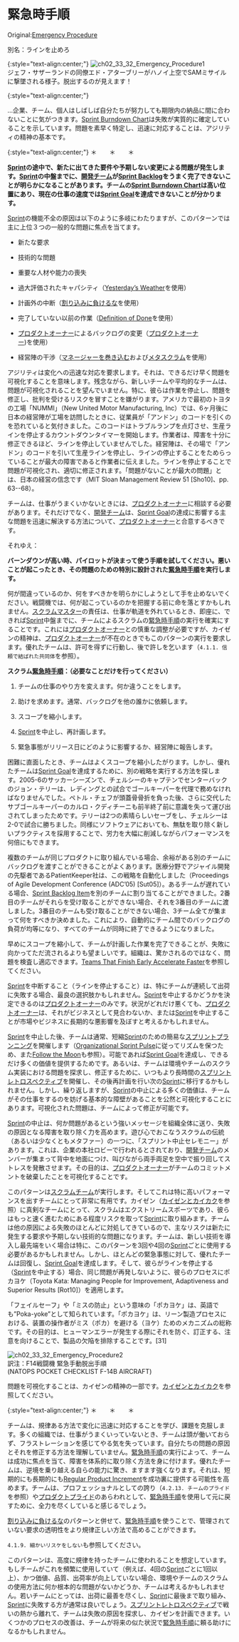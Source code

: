 # 緊急時手順

 Original:[Emergency Procedure](https://sites.google.com/a/scrumplop.org/published-patterns/product-organization-pattern-language/emergency-procedure)

別名：ラインを止めろ

{:style="text-align:center;"}
![ch02_33_32_Emergency_Procedure1](Images/ch02_33_32_Emergency_Procedure1.png)<br>
ジェフ・サザーランドの同僚エド・アターブリーがハノイ上空でSAMミサイルに撃墜される様子。脱出するのが見えます！

{:style="text-align:center;"}


...企業、チーム、個人はしばしば自分たちが努力しても期限内の納品に間に合わないことに気がつきます。[Sprint Burndown Chart](https://sites.google.com/a/scrumplop.org/published-patterns/value-stream/information-radiator/sprint-burndown-chart)は失敗が実質的に確定していることを示しています。問題を素早く特定し、迅速に対応することは、アジリティの精神の基本です。

{:style="text-align:center;"}
＊　　＊　　＊

**[Sprint](https://sites.google.com/a/scrumplop.org/published-patterns/value-stream/sprint)​の途中で、新たに出てきた要件や予期しない変更による問題が発生します。[Sprint](https://sites.google.com/a/scrumplop.org/published-patterns/value-stream/sprint)の中盤までに、[開発チーム](ch02_14_14_Development_Team.md)が[Sprint Backlog](https://sites.google.com/a/scrumplop.org/published-patterns/value-stream/sprint-backlog)をうまく完了できないことが明らかになることがあります。チームの[Sprint Burndown Chart](https://sites.google.com/a/scrumplop.org/published-patterns/value-stream/information-radiator/sprint-burndown-chart)は高い位置にあり、現在の仕事の速度では[Sprint Goal](https://sites.google.com/a/scrumplop.org/published-patterns/value-stream/sprint-goal)を達成できないことが分かります。**

[Sprint](https://sites.google.com/a/scrumplop.org/published-patterns/value-stream/sprint)の機能不全の原因は以下のように多岐にわたりますが、このパターンでは主に上位３つの一般的な問題に焦点を当てます。

* 新たな要求

* 技術的な問題

* 重要な人材や能力の喪失

* 過大評価されたキャパシティ（[Yesterday’s Weather](https://sites.google.com/a/scrumplop.org/published-patterns/value-stream/estimation-points/yesterday-s-weather)​を使用）

* 計画外の中断（[割り込みに負けるな](ch02_34_33_Illegitimus_Non_Interruptus.md)​を使用）

* 完了していない以前の作業（[Definition of Done](https://sites.google.com/a/scrumplop.org/published-patterns/value-stream/definition-of-done)​を使用）

* [プロダクトオーナー](ch02_11_11_Product_Owner.md)によるバックログの変更（[プロダクトオーナー](ch02_11_11_Product_Owner.md))を使用）

* 経営陣の干渉（[マネージャーを巻き込む](ch02_06_6_Involve_the_Managers.md)​および[メタスクラム](ch02_38_37_MetaScrum.md)​​を使用）

アジリティは変化への迅速な対応を要求します。それは、できるだけ早く問題を可視化することを意味します。残念ながら、新しいチームや平均的なチームは、問題が可視化されることを望んでいません。特に、彼らは作業を停止し、問題を修正し、批判を受けるリスクを冒すことを嫌がります。アメリカで最初のトヨタの工場「NUMMI」（New United Motor Manufacturing, Inc）では、6ヶ月後に日本の経営陣が工場を訪問したときに、従業員が「アンドン」のコードを引くのを恐れていると気付きました。このコードはトラブルランプを点灯させ、生産ラインを停止するカウントダウンタイマーを開始します。作業者は、障害を十分に修正できるほど、ラインを停止していませんでした。経営陣は、その場で「アンドン」のコードを引いて生産ラインを停止し、ラインの停止することをためらっていることが最大の障害であると作業者に伝えました。ラインを停止することで問題が可視化され、適切に修正されます。「問題がないことが最大の問題」とは、日本の経営の信念です（MIT Sloan Management Review 51 [Sho10]、pp. 63--68）。

チームは、仕事がうまくいかないときには、[プロダクトオーナー](ch02_11_11_Product_Owner.md)に相談する必要があります。それだけでなく、[開発チーム](ch02_14_14_Development_Team.md)は、[Sprint Goal](https://sites.google.com/a/scrumplop.org/published-patterns/value-stream/sprint-goal)の達成に影響する主な問題を迅速に解決する方法について、[プロダクトオーナー](ch02_11_11_Product_Owner.md)と合意するべきです。

それゆえ：

**バーンダウンが高い時、パイロットが決まって使う手順を試してください。悪いことが起こったとき、その問題のための特別に設計された[緊急時手順](ch02_33_32_Emergency_Procedure.md)を実行します。**

何が間違っているのか、何をすべきかを明らかにしようとして手を止めないでください。戦闘機では、何が起こっているのかを把握する前に命を落とすかもしれません。[スクラムマスター](ch02_20_19_ScrumMaster.md)​の責任は、仕事が軌道を外れているとき、即座に、できれば[Sprint](https://sites.google.com/a/scrumplop.org/published-patterns/value-stream/sprint)中盤までに、チームによるスクラムの[緊急時手順](ch02_33_32_Emergency_Procedure.md)の実行を確実にすることです。これには[プロダクトオーナー](ch02_11_11_Product_Owner.md)との慎重な調整が必要ですが、カイゼンの精神は、[プロダクトオーナー](ch02_11_11_Product_Owner.md)が不在のときでもこのパターンの実行を要求します。優れたチームは、許可を得ずに行動し、後で許しを乞います（`4.1.1. 信頼で結ばれた共同体`を参照）。

**スクラム[緊急時手順](ch02_33_32_Emergency_Procedure.md)：（必要なことだけを行ってください）**

1. チームの仕事のやり方を変えます。何か違うことをします。

1. 助けを求めます。通常、バックログを他の誰かに依頼します。

1. スコープを縮小します。

1. [Sprint](https://sites.google.com/a/scrumplop.org/published-patterns/value-stream/sprint)を中止し、再計画します。

1. 緊急事態がリリース日にどのように影響するか、経営陣に報告します。

困難に直面したとき、チームはよくスコープを縮小したがります。しかし、優れたチームは[Sprint Goal](https://sites.google.com/a/scrumplop.org/published-patterns/value-stream/sprint-goal)を達成するために、別の戦略を実行する方法を探します。2005-6のサッカーシーズンで、チェルシーのキャプテンでセンターバックのジョン・テリーは、レディングとの試合でゴールキーパーを代理で務めなければなりませんでした。ペトル・チェフが頭蓋骨骨折を負った後、さらに交代したサブゴールキーパーのカルロ・クディチーニも前半終了前に意識を失って運び出されてしまったためです。テリーは2つの素晴らしいセーブをし、チェルシーは2-0で試合に勝ちました。同様にソフトウェアにおいても、無駄を取り除く新しいプラクティスを採用することで、労力を大幅に削減しながらパフォーマンスを何倍にもできます。

複数のチームが同じプロダクトに取り組んでいる場合、余裕がある別のチームにバックログを渡すことができることがよくあります。医療分野でアジャイル開発の先駆者であるPatientKeeper社は、この戦略を自動化しました（Proceedings of Agile Development Conference (ADC’05) [Sut05]）。あるチームが遅れている場合、[Sprint Backlog Item](https://sites.google.com/a/scrumplop.org/published-patterns/value-stream/sprint-backlog/sprint-backlog-item)​を別のチームに割り当てることができました。2番目のチームがそれらを受け取ることができない場合、それを3番目のチームに渡しました。3番目のチームも受け取ることができない場合、3チーム全てが集まって何をすべきか決めました。これにより、自動的にチーム間でのバックログの負荷が均等になり、すべてのチームが同時に終了できるようになりました。

早めにスコープを縮小して、チームが計画した作業を完了できることが、失敗に向かってただ流されるよりも望ましいです。組織は、驚かされるのではなく、問題を検査し適応できます。[Teams That Finish Early Accelerate Faster](https://sites.google.com/a/scrumplop.org/published-patterns/retrospective-pattern-language/teams-that-finish-early-accelerate-faster)を参照してください。

[Sprint](https://sites.google.com/a/scrumplop.org/published-patterns/value-stream/sprint)を中断すること（ラインを停止すること）は、特にチームが連続して出荷に失敗する場合、最良の選択肢かもしれません。[Sprint](https://sites.google.com/a/scrumplop.org/published-patterns/value-stream/sprint)を中止するかどうかを決定できるのは[プロダクトオーナー](ch02_11_11_Product_Owner.md)のみです。状況がどれだけ悪くても、[プロダクトオーナー](ch02_11_11_Product_Owner.md)は、それがビジネスとして見合わないか、または[Sprint](https://sites.google.com/a/scrumplop.org/published-patterns/value-stream/sprint)を中止することが市場やビジネスに長期的な悪影響を及ぼすと考えるかもしれません。

[Sprint](https://sites.google.com/a/scrumplop.org/published-patterns/value-stream/sprint)を中止した後、チームは通常、短縮[Sprint](https://sites.google.com/a/scrumplop.org/published-patterns/value-stream/sprint)のための簡易な​​[スプリントプランニング](ch02_25_24_Sprint_Planning.md)​を開催します（[Organizational Sprint Pulse](http://sites.google.com/a/scrumplop.org/published-patterns/product-organization-pattern-language/organizational-sprint-pulse)に従ってリズムを保つため、また[Follow the Moon](https://sites.google.com/a/scrumplop.org/published-patterns/value-stream/sprint/follow-the-moon)も参照）。可能であれば[Sprint Goal](https://sites.google.com/a/scrumplop.org/published-patterns/value-stream/sprint-goal)を達成し、できるだけ多くの価値を提供するためです。あるいは、チームは環境やチームのスクラム実装における問題を探求し、修正するために、いつもより長時間の[スプリントレトロスペクティブ](ch02_37_36_Sprint_Retrospective.md)​を開催し、その後再計画を行い次の[Sprint](https://sites.google.com/a/scrumplop.org/published-patterns/value-stream/sprint)に移行するかもしれません。しかし、繰り返しますが、[Sprint](https://sites.google.com/a/scrumplop.org/published-patterns/value-stream/sprint)の中止による多くの価値は、チームがその仕事をするのを妨げる基本的な障壁があることを公然と可視化することにあります。可視化された問題は、チームによって修正が可能です。

[Sprint](https://sites.google.com/a/scrumplop.org/published-patterns/value-stream/sprint)の中止は、何か問題があるという強いメッセージを組織全体に送り、失敗の原因となる障害を取り除く力を高めます。遊び心でおこなうスクラムの伝統（あるいは少なくともメタファー）の一つに、「スプリント中止セレモニー」があります。これは、企業の本社ロビーで行われるとされており、[開発チーム](ch02_14_14_Development_Team.md)のメンバーが集まって背中を地面につけ、叫びながら両手両足を空中で振り回してストレスを発散させます。その目的は、[プロダクトオーナー](ch02_11_11_Product_Owner.md)がチームのコミットメントを破棄したことを可視化することです。

このパターンは[スクラムチーム](ch02_07_7_Scrum_Team.md)​が実行します。そしてこれは特に高いパフォーマンスを出すチームにとって非常に有用です。カイゼン（[カイゼンとカイカク](ch02_19_Kaizen_and_Kaikaku.md)を参照）に真剣なチームにとって、スクラムはエクストリームスポーツであり、彼らはもっと速く進むためにある程度リスクを取って[Sprint](https://sites.google.com/a/scrumplop.org/published-patterns/value-stream/sprint)に取り組みます。チームは他の原因による失敗のほとんどに対処してきているので、主なリスクは新たに発生する要求や予期しない技術的な問題になります。チームは、新しい技術を導入し最先端をいく場合は特に、このパターンを3回や4回の[Sprint](https://sites.google.com/a/scrumplop.org/published-patterns/value-stream/sprint)ごとに使用する必要があるかもしれません。しかし、ほとんどの緊急事態に対して、優れたチームは回復し、[Sprint Goal](https://sites.google.com/a/scrumplop.org/published-patterns/value-stream/sprint-goal)を達成します。そして、彼らがラインを停止する（[Sprint](https://sites.google.com/a/scrumplop.org/published-patterns/value-stream/sprint)を中止する）場合、同じ問題が再発しないように、彼らのプロセスにポカヨケ（Toyota Kata: Managing People for Improvement, Adaptiveness and Superior Results [Rot10]）を適用します。

「フェイルセーフ」や「ミスの防止」という意味の「ポカヨケ」は、英語でも”Poka-yoke”として知られています。「ポカヨケ」は、リーン製造プロセスにおける、装置の操作者がミス（ポカ）を避ける（ヨケ）ためのメカニズムの総称です。その目的は、ヒューマンエラーが発生する際にそれを防ぐ、訂正する、注意を向けることで、製品の欠陥を排除することです。[31]

![ch02_33_32_Emergency_Procedure2](Images/ch02_33_32_Emergency_Procedure2.png)<br>
訳注：F14戦闘機 緊急手動脱出手順<br>(NATOPS POCKET CHECKLIST F-14B AIRCRAFT)

問題を可視化することは、カイゼンの精神の一部です。[カイゼンとカイカク](ch02_19_Kaizen_and_Kaikaku.md)​を参照してください。

{:style="text-align:center;"}
＊　　＊　　＊

チームは、規律ある方法で変化に迅速に対応することを学び、課題を克服します。多くの組織では、仕事がうまくいっていないとき、チームは頭が働いておらず、フラストレーションを感じてやる気を失っています。自分たちの問題の原因とそれを修正する方法を理解していません。[緊急時手順](ch02_33_32_Emergency_Procedure.md)の実行によって、チームは成功に焦点を当て、障害を体系的に取り除く方法を身に付けます。優れたチームは、逆境を乗り越える自らの能力に驚き、ますます強くなります。それは、短期的にも長期的にも​[Regular Product Increment](https://sites.google.com/a/scrumplop.org/published-patterns/value-stream/regular-product-increment)​を成功裏に提供する可能性を高めます。チームは、プロフェッショナルとしての誇り（`4.2.13. チームのプライド`を参照）や[プロダクトプライド](ch02_39_38_Product_Pride.md)のあらわれとして、[緊急時手順](ch02_33_32_Emergency_Procedure.md)を使用して元に戻すために、全力を尽くしていると感じるでしょう。

[割り込みに負けるな](ch02_34_33_Illegitimus_Non_Interruptus.md)のパターンと併せて、[緊急時手順](ch02_33_32_Emergency_Procedure.md)を使うことで、管理されていない要求の透明性をより規律正しい方法で高めることができます。

`4.1.9. 細かいリスケをしない`も参照してください。

このパターンは、高度に規律を持ったチームに使われることを想定しています。もしチームがこれを頻繁に使用していて（例えば、4回の[Sprint](https://sites.google.com/a/scrumplop.org/published-patterns/value-stream/sprint)ごとに1回以上）、かつ価値、品質、出荷率が向上していない場合、環境やチームのスクラムの使用方法に何か根本的な問題がないかどうか、チームは考えるかもしれません。若いチームにとっては、出荷に最善を尽くし、[Sprint](https://sites.google.com/a/scrumplop.org/published-patterns/value-stream/sprint)に最後まで取り組み、[Sprint](https://sites.google.com/a/scrumplop.org/published-patterns/value-stream/sprint)に失敗する方が通常は良いでしょう。[スプリントレトロスペクティブ](ch02_37_36_Sprint_Retrospective.md)で戦いの熱から離れて、チームは失敗の原因を探求し、カイゼンを計画できます。いくつかのプロセスの改善は、チームが将来の似た状況で[緊急時手順](ch02_33_32_Emergency_Procedure.md)に頼る助けになるかもしれません。

